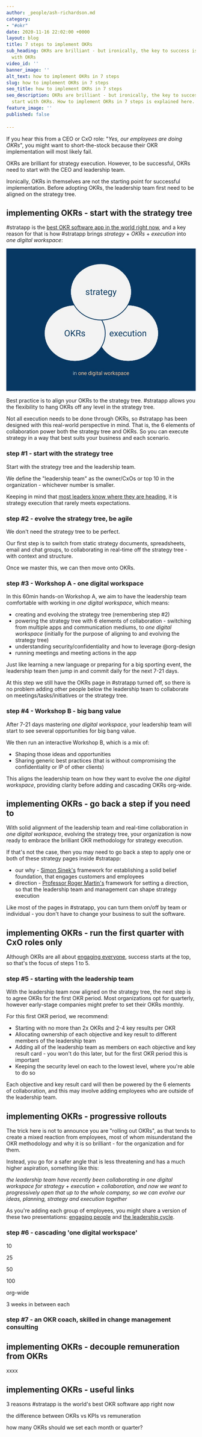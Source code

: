 ```yaml
---
author: _people/ash-richardson.md
category:
- "#okr"
date: 2020-11-16 22:02:00 +0000
layout: blog
title: 7 steps to implement OKRs
sub_heading: OKRs are brilliant - but ironically, the key to success is to not start
  with OKRs
video_id: ''
banner_image: ''
alt_text: how to implement OKRs in 7 steps
slug: how to implement OKRs in 7 steps
seo_title: how to implement OKRs in 7 steps
seo_description: OKRs are brilliant - but ironically, the key to success is to not
  start with OKRs. How to implement OKRs in 7 steps is explained here.
feature_image: ''
published: false

---
```

If you hear this from a CEO or CxO role: "_Yes, our employees are doing OKRs_", you might want to short-the-stock because their OKR implementation will most likely fail.

OKRs are brilliant for strategy execution.  However, to be successful, OKRs need to start with the CEO and leadership team.

Ironically, OKRs in themselves are not the starting point for successful implementation.  Before adopting OKRs, the leadership team first need to be aligned on the strategy tree.

## implementing OKRs - start with the strategy tree

\#stratapp is the [best OKR software app in the world right now](https://stratappsaas.com/blog/best-OKR-software-app/ "best OKR software app"), and a key reason for that is how #stratapp brings _strategy_ + _OKRs_ + _execution_ into _one digital workspace_:

![](/uploads/strategy-okrs-execution.jpg)

Best practice is to align your OKRs to the strategy tree.  #stratapp allows you the flexibility to hang OKRs off any level in the strategy tree.

Not all execution needs to be done through OKRs, so #stratapp has been designed with this real-world perspective in mind.  That is, the 6 elements of collaboration power both the strategy tree and OKRs.  So you can execute strategy in a way that best suits your business and each scenario.

### step #1 - start with the strategy tree

Start with the strategy tree and the leadership team.

We define the "leadership team" as the owner/CxOs or top 10 in the organization - whichever number is smaller.  

Keeping in mind that [most leaders know where they are heading](https://bit.ly/stratapp-engaging-people "engaging people"), it is strategy execution that rarely meets expectations.

### step #2 - evolve the strategy tree, be agile

We don't need the strategy tree to be perfect.  

Our first step is to switch from static strategy documents, spreadsheets, email and chat groups, to collaborating in real-time off the strategy tree - with context and structure.

Once we master this, we can then move onto OKRs.

### step #3 - Workshop A - one digital workspace

In this 60min hands-on Workshop A, we aim to have the leadership team comfortable with working in _one digital workspace_, which means:

* creating and evolving the strategy tree (remembering step #2)
* powering the strategy tree with 6 elements of collaboration - switching from multiple apps and communication mediums, to _one digital workspace_ (initially for the purpose of aligning to and evolving the strategy tree)
* understanding security/confidentiality and how to leverage @org-design
* running meetings and meeting actions in the app

Just like learning a new language or preparing for a big sporting event, the leadership team then jump in and commit daily for the next 7-21 days.

At this step we still have the OKRs page in #stratapp turned off, so there is no problem adding other people below the leadership team to collaborate on meetings/tasks/initiatives or the strategy tree.

### step #4 - Workshop B - big bang value

After 7-21 days mastering _one digital workspace_, your leadership team will start to see several opportunities for big bang value.

We then run an interactive Workshop B, which is a mix of:

* Shaping those ideas and opportunities
* Sharing generic best practices (that is without compromising the confidentiality or IP of other clients)

This aligns the leadership team on how they want to evolve the _one digital workspace_, providing clarity before adding and cascading OKRs org-wide.

## implementing OKRs - go back a step if you need to

With solid alignment of the leadership team and real-time collaboration in _one digital workspace_, evolving the strategy tree, your organization is now ready to embrace the brilliant OKR methodology for strategy execution.

If that's not the case, then you may need to go back a step to apply one or both of these strategy pages inside #stratapp:

* our why - [Simon Sinek's](https://stratappsaas.com/how-great-leaders-inspire-action-by-simon-sinek/ "Simon Sinek") framework for establishing a solid belief foundation, that engages customers and employees
* direction - [Professor Roger Martin's](https://stratappsaas.com/professor-roger-martin-on-what-ceos-should-really-be-doing/ "Professor Roger Martin") framework for setting a direction, so that the leadership team and management can shape strategy execution

Like most of the pages in #stratapp, you can turn them on/off by team or individual - you don't have to change your business to suit the software.

## implementing OKRs - run the first quarter with CxO roles only

Although OKRs are all about [engaging everyone](https://bit.ly/stratapp-engaging-people "engaging people"), success starts at the top, so that's the focus of steps 1 to 5.

### step #5 - starting with the leadership team 

With the leadership team now aligned on the strategy tree, the next step is to agree OKRs for the first OKR period.  Most organizations opt for quarterly, however early-stage companies might prefer to set their OKRs monthly.

For this first OKR period, we recommend:

* Starting with no more than 2x OKRs and 2-4 key results per OKR
* Allocating ownership of each objective and key result to different members of the leadership team
* Adding all of the leadership team as members on each objective and key result card - you won't do this later, but for the first OKR period this is important
* Keeping the security level on each to the lowest level, where you're able to do so

Each objective and key result card will then be powered by the 6 elements of collaboration, and this may involve adding employees who are outside of the leadership team.

## implementing OKRs - progressive rollouts

The trick here is not to announce you are "rolling out OKRs", as that tends to create a mixed reaction from employees, most of whom misunderstand the OKR methodology and why it is so brilliant - for the organization and for them.

Instead, you go for a safer angle that is less threatening and has a much higher aspiration, something like this:

_the leadership team have recently been collaborating in one digital workspace for strategy + execution + collaboration, and now we want to progressively open that up to the whole company, so we can evolve our ideas, planning, strategy and execution together_

As you're adding each group of employees, you might share a version of these two presentations: [engaging people](https://bit.ly/stratapp-engaging-people "engaging people") and [the leadership cycle](https://bit.ly/stratapp-the-leadership-cycle "the leadership cycle").

### step #6 - cascading 'one digital workspace'

10

25

50

100

org-wide

3 weeks in between each

### step #7 - an OKR coach, skilled in change management consulting

## implementing OKRs - decouple remuneration from OKRs

xxxx

## implementing OKRs - useful links

3 reasons #stratapp is the world's best OKR software app right now

the difference between OKRs vs KPIs vs remuneration

how many OKRs should we set each month or quarter?